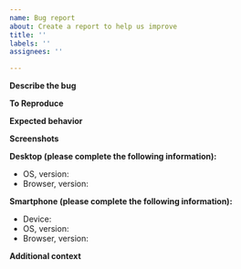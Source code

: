 ```yaml
---
name: Bug report
about: Create a report to help us improve
title: ''
labels: ''
assignees: ''

---
```


<!-- Before creating a bug report, try disabling browser extensions to see if the bug is still present. -->

<!-- If you're having trouble updating your profile, it is likely because you logged in separately with GitHub & Twitter. Please check if this is the case before creating a bug report, and email yo@dev.to so we can merge your accounts. -->

**Describe the bug**

<!-- A clear and concise description of what the bug is. -->

**To Reproduce**

<!-- Steps to reproduce the behavior: -->

<!-- 1. Go to '...' -->
<!-- 2. Click on '....' -->
<!-- 3. Scroll down to '....' -->
<!-- 4. See error -->

**Expected behavior**

<!-- A clear and concise description of what you expected to happen. -->

**Screenshots**

<!-- If applicable, add screenshots to help explain your problem. -->

**Desktop (please complete the following information):**

- OS, version:
- Browser, version:

**Smartphone (please complete the following information):**

- Device:
- OS, version:
- Browser, version:

**Additional context**

<!-- Add any other context about the problem or helpful links here. -->
